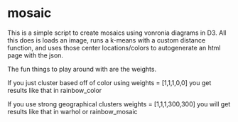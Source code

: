 # mosaic

This is a simple script to create mosaics using vonronia diagrams in D3.
All this does is loads an image, runs a k-means with a custom distance function, and uses those
center locations/colors to autogenerate an html page with the json.

The fun things to play around with are the weights.

If you just cluster based off of color using
weights = [1,1,1,0,0]
you get results like that in rainbow_color

If you use strong geographical clusters
weights = [1,1,1,300,300]
you will get results like that in warhol or rainbow_mosaic
